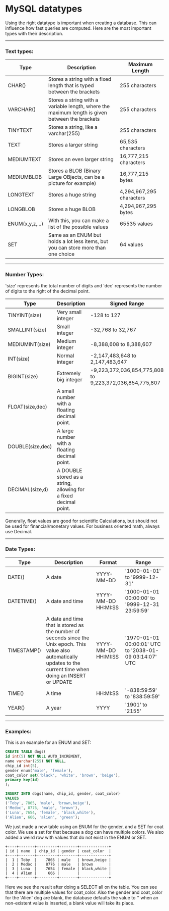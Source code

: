 # MySQL datatypes

Using the right datatype is important when creating a database. This can influence how fast queries are computed. 
Here are the most important types with their description.

---

### Text types:

Type|Description|Maximum Length
----|-----------|--------------
CHAR()|Stores a string with a fixed length that is typed between the brackets|255 characters
VARCHAR()|Stores a string with a variable length, where the maximum length is given between the brackets| 255 characters
TINYTEXT|Stores a string, like a varchar(255)| 255 characters
TEXT| Stores a larger string|65,535 characters
MEDIUMTEXT| Stores an even larger string|16,777,215 characters
MEDIUMBLOB| Stores a BLOB (Binary Large OBjects, can be a picture for example)|16,777,215 bytes
LONGTEXT| Stores a huge string|4,294,967,295 characters
LONGBLOB| Stores a huge BLOB|4,294,967,295 bytes
ENUM(x,y,z,...)|With this, you can make a list of the possible values|65535 values
SET|Same as an ENUM but holds a lot less items, but you can store more than one choice|64 values

---

### Number Types:

 'size' represents the total number of digits and 'dec' represents the number of digits to the right of the decimal point.

Type|Description|Signed Range|Unsigned Range
----|-----------|------------|--------------
TINYINT(size)|Very small integer|-128 to 127| 0 to 255
SMALLINT(size)|Small integer|-32,768 to 32,767| 0 to 65,535
MEDIUMINT(size)|Medium integer|-8,388,608 to 8,388,607| 0 to 16,777,215
INT(size)|Normal integer|-2,147,483,648 to 2,147,483,647| 0 to 4,294,967,295
BIGINT(size)|Extremely big integer|-9,223,372,036,854,775,808 to 9,223,372,036,854,775,807|0 to 18,446,744,073,709,551,615
FLOAT(size,dec)|A small number with a floating decimal point.
DOUBLE(size,dec)|A large number with a floating decimal point.
DECIMAL(size,d)|A DOUBLE stored as a string, allowing for a fixed decimal point.

Generally, float values are good for scientific Calculations, but should not be used for financial/monetary values. For business oriented math, always use Decimal.

---

### Date Types:

Type|Description|Format|Range
----|-----------|------|-----
DATE()|A date|YYYY-MM-DD|'1000-01-01' to '9999-12-31'
DATETIME()|A date and time|YYYY-MM-DD HH:MI:SS| '1000-01-01 00:00:00' to '9999-12-31 23:59:59'
TIMESTAMP()|A date and time that is stored as the number of seconds since the Unix epoch. This value also automatically updates to the current time when doing an INSERT or UPDATE|YYYY-MM-DD HH:MI:SS|'1970-01-01 00:00:01' UTC to '2038-01-09 03:14:07' UTC
TIME()|A time|HH:MI:SS|'-838:59:59' to '838:59:59'
YEAR()|A year|YYYY|'1901' to '2155'

---

### Examples:

This is an example for an ENUM and SET:
```sql
CREATE TABLE dogs(
id int(5) NOT NULL AUTO_INCREMENT,
name varchar(255) NOT NULL,
chip_id int(5),
gender enum('male', 'female'),
coat_color set('black', 'white', 'brown', 'beige'),
primary key(id)
);

INSERT INTO dogs(name, chip_id, gender, coat_color)
VALUES
('Toby', 7865, 'male', 'brown,beige'),
('Medoc', 8776, 'male', 'brown'),
('Luna', 7654, 'female', 'black,white'),
('Alien', 666, 'alien', 'green');
```
We just made a new table using an ENUM for the gender, and a SET for coat color. We use a set for that because a dog can have multiple colors. We also added a weird row with values that do not exist in the ENUM or SET.

```
+----+-------+---------+--------+-------------+
| id | name  | chip_id | gender | coat_color  |
+----+-------+---------+--------+-------------+
|  1 | Toby  |    7865 | male   | brown,beige |
|  2 | Medoc |    8776 | male   | brown       |
|  3 | Luna  |    7654 | female | black,white |
|  4 | Alien |     666 |        |             |
+----+-------+---------+--------+-------------+
```
Here we see the result after doing a SELECT all on the table. You can see that there are multiple values for coat_color. Also the gender and coat_color for the 'Alien' dog are blank, the database defaults the value to '' when an non-existent value is inserted, a blank value will take its place.





